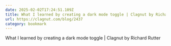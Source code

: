 ```yaml
---
date: 2025-02-02T17:24:51.109Z
title: What I learned by creating a dark mode toggle | Clagnut by Richard Rutter
url: https://clagnut.com/blog/2437
category: bookmark
---
```

What I learned by creating a dark mode toggle | Clagnut by Richard Rutter
